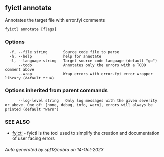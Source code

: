 ## fyictl annotate

Annotates the target file with error.fyi comments

```
fyictl annotate [flags]
```

### Options

```
  -f, --file string       Source code file to parse
  -h, --help              help for annotate
  -l, --language string   Target source code language (default "go")
      --todo              Annotates only the errors with a TODO comment above
      --wrap              Wrap errors with error.fyi error wrapper library (default true)
```

### Options inherited from parent commands

```
      --log-level string   Only log messages with the given severity or above. One of: [none, debug, info, warn], errors will always be printed (default "warn")
```

### SEE ALSO

* [fyictl](fyictl.md)	 - fyictl is the tool used to simplify the creation and documentation of user facing errors

###### Auto generated by spf13/cobra on 14-Oct-2023
